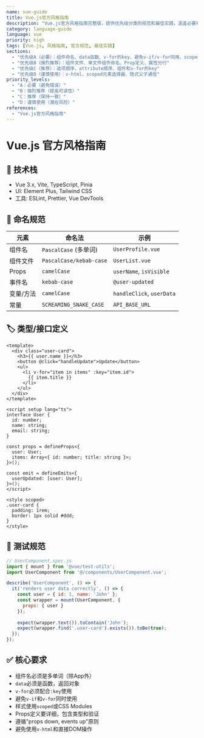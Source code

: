 ```yaml
---
name: vue-guide
title: Vue.js官方风格指南
description: "Vue.js官方风格指南完整版，提供优先级分类的规范和最佳实践，涵盖必要规则、强烈推荐、推荐使用和谨慎使用等多个级别"
category: language-guide
language: vue
priority: high
tags: [Vue.js, 风格指南, 官方规范, 最佳实践]
sections:
  - "优先级A（必要）：组件命名、data函数、v-for的key、避免v-if/v-for同用、scoped样式"
  - "优先级B（强烈推荐）：组件文件、单文件组件命名、Prop定义、属性分行"
  - "优先级C（推荐）：选项顺序、attribute顺序、组件和v-for的key"
  - "优先级D（谨慎使用）：v-html、scoped元素选择器、隐式父子通信"
priority_levels:
  - "A：必要（避免错误）"
  - "B：强烈推荐（提高可读性）"
  - "C：推荐（保持一致）"
  - "D：谨慎使用（潜在风险）"
references:
  - "Vue.js官方风格指南"
---
```


# Vue.js 官方风格指南

## 🔧 技术栈
- Vue 3.x, Vite, TypeScript, Pinia
- UI: Element Plus, Tailwind CSS
- 工具: ESLint, Prettier, Vue DevTools

## 📝 命名规范

| 元素 | 命名法 | 示例 |
|------|--------|------|
| 组件名 | `PascalCase` (多单词) | `UserProfile.vue` |
| 组件文件 | `PascalCase/kebab-case` | `UserList.vue` |
| Props | `camelCase` | `userName`, `isVisible` |
| 事件名 | `kebab-case` | `@user-updated` |
| 变量/方法 | `camelCase` | `handleClick`, `userData` |
| 常量 | `SCREAMING_SNAKE_CASE` | `API_BASE_URL` |

## 🏷️ 类型/接口定义

```vue
<template>
  <div class="user-card">
    <h3>{{ user.name }}</h3>
    <button @click="handleUpdate">Update</button>
    <ul>
      <li v-for="item in items" :key="item.id">
        {{ item.title }}
      </li>
    </ul>
  </div>
</template>

<script setup lang="ts">
interface User {
  id: number;
  name: string;
  email: string;
}

const props = defineProps<{
  user: User;
  items: Array<{ id: number; title: string }>;
}>();

const emit = defineEmits<{
  userUpdated: [user: User];
}>();
</script>

<style scoped>
.user-card {
  padding: 1rem;
  border: 1px solid #ddd;
}
</style>
```

## 🧪 测试规范

```javascript
// UserComponent.spec.js
import { mount } from '@vue/test-utils';
import UserComponent from '@/components/UserComponent.vue';

describe('UserComponent', () => {
  it('renders user data correctly', () => {
    const user = { id: 1, name: 'John' };
    const wrapper = mount(UserComponent, {
      props: { user }
    });
    
    expect(wrapper.text()).toContain('John');
    expect(wrapper.find('.user-card').exists()).toBe(true);
  });
});
```

## ✅ 核心要求
- 组件名必须是多单词（除App外）
- `data`必须是函数，返回对象
- `v-for`必须配合`:key`使用
- 避免`v-if`和`v-for`同时使用
- 样式使用`scoped`或CSS Modules
- Props定义要详细，包含类型和验证
- 遵循"props down, events up"原则
- 避免使用`v-html`和直接DOM操作
